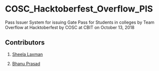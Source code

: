 # COSC_Hacktoberfest_Overflow_PIS
Pass Issuer System for issuing Gate Pass for Students in colleges by Team Overflow at Hacktoberfest by COSC at CBIT on October 13, 2018

## Contributors

1. [Sheela Laxman](https://github.com/sheelalaxman)

1. [Bhanu Prasad](https://github.com/scynit)

